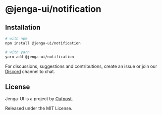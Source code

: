 # @jenga-ui/notification

## Installation

```sh
# with npm
npm install @jenga-ui/notification

# with yarn
yarn add @jenga-ui/notification
```

For discussions, suggestions and contributions, create an issue or join our [Discord](https://discord.gg/sHnHPnAPZj) channel to chat.

## License

Jenga-UI is a project by [Outpost](https://outpost.run).

Released under the MIT License.
